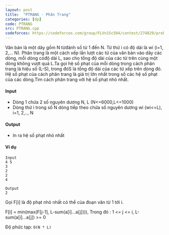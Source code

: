 ```yaml
---
layout: post
title:  "PTRANG - Phân Trang"
categories: [dp]
code: PTRANG
src: PTRANG.cpp
codeforces: https://codeforces.com/group/FLVn1Sc504/contest/274829/problem/E
---
```




  


Văn bản là một dãy gồm N từđánh số từ 1 đến N. Từ thứ i có độ dài là wi (i=1, 2,... N). Phân trang là một cách xếp lần lượt các từ của văn bản vào dãy các dòng, mỗi dòng cóđộ dài L, sao cho tổng độ dài của các từ trên cùng một dòng không vượt quá L.Ta gọi hệ số phạt của mỗi dòng trong cách phân trang là hiệu số (L-S), trong đóS là tổng độ dài của các từ xếp trên dòng đó. Hệ số phạt của cách phân trang là giá trị lớn nhất trong số các hệ số phạt của các dòng.Tìm cách phân trang với hệ số phạt nhỏ nhất.

#### Input

+ Dòng 1 chứa 2 số nguyên dương N, L (N<=6000,L<=1000)
+ Dòng thứ i trong số N dòng tiếp theo chứa số nguyên dương wi (wi<=L), i=1, 2,.., N

#### Output

+ In ra hệ số phạt nhỏ nhất

#### Ví dụ

```
Input
4 5
3
2
2
4

Output
2 
```

<!--more-->



Gọi F[i] là độ phạt nhỏ nhất có thể của đoạn văn từ 1 tới i.

F[i] = min(max(F[j-1], L-sum(a[i]...a[j]))), Trong đó : 1 <= j <= i, L-sum(a[i]...a[j]) >= 0

Độ phức tạp: `O(N * L)`
